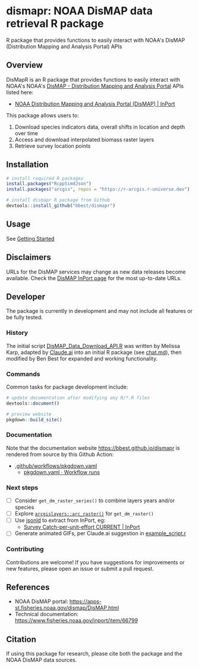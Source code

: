 # dismapr: NOAA DisMAP data retrieval R package

R package that provides functions to easily interact with NOAA's DisMAP (Distribution Mapping and Analysis Portal) APIs

## Overview

DisMapR is an R package that provides functions to easily interact with NOAA's NOAA's [DisMAP - Distribution Mapping and Analysis Portal](https://apps-st.fisheries.noaa.gov/dismap/) APIs listed here:

- [NOAA Distribution Mapping and Analysis Portal (DisMAP) | InPort](https://www.fisheries.noaa.gov/inport/item/66799)

This package allows users to:

1. Download species indicators data, overall shifts in location and depth over time
2. Access and download interpolated biomass raster layers
3. Retrieve survey location points

## Installation

```r
# install required R packages
install.packages("RcppSimdJson")
install.packages("arcgis", repos = "https://r-arcgis.r-universe.dev")

# install dismapr R package from Github
devtools::install_github("bbest/dismapr")
```

## Usage

See [Getting Started](articles/dismapr.html)

## Disclaimers

URLs for the DisMAP services may change as new data releases become available. Check the [DisMAP InPort page](https://www.fisheries.noaa.gov/inport/item/66799) for the most up-to-date URLs.

## Developer

The package is currently in development and may not include all features or be fully tested.

### History

The initial script 
[DisMAP_Data_Download_API.R](https://github.com/bbest/dismapr/blob/9da16bab6a3361c97d61384de08f208aab3fe065/inst/DisMAP_Data_Download_API.R)
was written by Melissa Karp, adapted by [Claude.ai](https://claude.ai/) into an 
initial R package (see [chat.md](https://github.com/bbest/dismapr/blob/9da16bab6a3361c97d61384de08f208aab3fe065/inst/claude.ai/chat.md)), 
then modified by Ben Best for expanded and working functionality.

### Commands

Common tasks for package development include:

```r
# update documentation after modifying any R/*.R files
devtools::document()

# preview website
pkgdown::build_site()
```

### Documentation

Note that the documentation website <https://bbest.github.io/dismapr> is rendered from source by this Github Action:

- [.github/workflows/pkgdown.yaml](https://github.com/bbest/dismapr/blob/main/.github/workflows/pkgdown.yaml)
  - [pkgdown.yaml · Workflow runs](https://github.com/bbest/dismapr/actions/workflows/pkgdown.yaml)

### Next steps

- [ ] Consider `get_dm_raster_series()` to combine layers years and/or species
- [ ] Explore [`arcgislayers::arc_raster()`](https://developers.arcgis.com/r-bridge/api-reference/arcgislayers/arc_raster.html) for `get_dm_raster()`
- [ ] Use [jsonld](https://docs.ropensci.org/jsonld/) to extract from InPort, eg:
  - [Survey Catch-per-unit-effort CURRENT | InPort](https://www.fisheries.noaa.gov/inport/item/69743)
- [ ] Generate animated GIFs, per Claude.ai suggestion in [example_script.r](https://github.com/bbest/dismapr/blob/9da16bab6a3361c97d61384de08f208aab3fe065/inst/claude.ai/example_script.r#L101-L119)

### Contributing

Contributions are welcome! If you have suggestions for improvements or new features, please open an issue or submit a pull request.

## References

- NOAA DisMAP portal: https://apps-st.fisheries.noaa.gov/dismap/DisMAP.html
- Technical documentation: https://www.fisheries.noaa.gov/inport/item/66799

## Citation

If using this package for research, please cite both the package and the NOAA DisMAP data sources.
